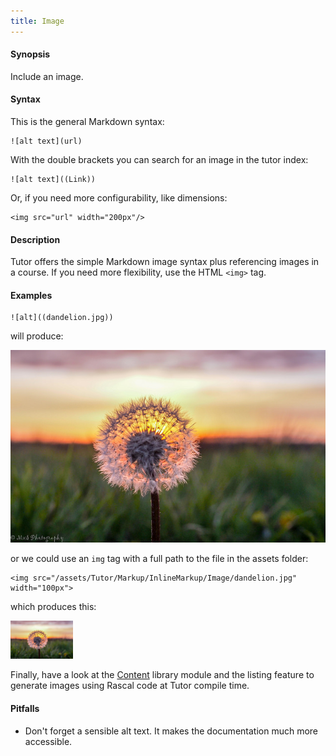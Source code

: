 ```yaml
---
title: Image
---
```


#### Synopsis

Include an image.

#### Syntax

This is the general Markdown syntax:
``````
![alt text](url)
``````

With the double brackets you can search for an image in the tutor index:
``````
![alt text]((Link))
``````

Or, if you need more configurability, like dimensions:
``````
<img src="url" width="200px"/>
``````



#### Description

Tutor offers the simple Markdown image syntax plus referencing images in a course. 
If you need more flexibility, use the HTML `<img>` tag.

#### Examples

``````
![alt]((dandelion.jpg))
``````

will produce:

![alt](/assets/Tutor/Markup/InlineMarkup/Image/dandelion.jpg)

or we could use an `img` tag with a full path to the file in the assets folder:
``````
<img src="/assets/Tutor/Markup/InlineMarkup/Image/dandelion.jpg" width="100px">
``````

which produces this:

<img src="/assets/Tutor/Markup/InlineMarkup/Image/dandelion.jpg" width="100px"/>

Finally, have a look at the [Content](../../../../Library/Content.md) library module and the listing feature to generate
images using Rascal code at Tutor compile time.

#### Pitfalls

* Don't forget a sensible alt text. It makes the documentation much more accessible.

